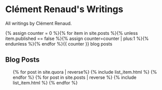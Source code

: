 # Clément Renaud's Writings

All writings by Clément Renaud.

{% assign counter = 0 %}{% for item in site.posts %}{% unless item.published == false %}{% assign counter=counter | plus:1 %}{% endunless %}{% endfor %}{{ counter }} blog posts


## Blog Posts


<ul>
{% for post in site.quora | reverse%}
  {% include list_item.html %}
{% endfor %}
{% for post in site.posts | reverse %}
  {% include list_item.html %}
{% endfor %}
</ul>
